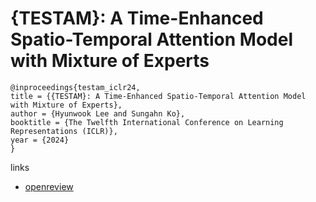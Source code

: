 # {TESTAM}: A Time-Enhanced Spatio-Temporal Attention Model with Mixture of Experts

```
@inproceedings{testam_iclr24,
title = {{TESTAM}: A Time-Enhanced Spatio-Temporal Attention Model with Mixture of Experts},
author = {Hyunwook Lee and Sungahn Ko},
booktitle = {The Twelfth International Conference on Learning Representations (ICLR)},
year = {2024}
}
```

links
- [openreview](https://openreview.net/forum?id=N0nTk5BSvO)
